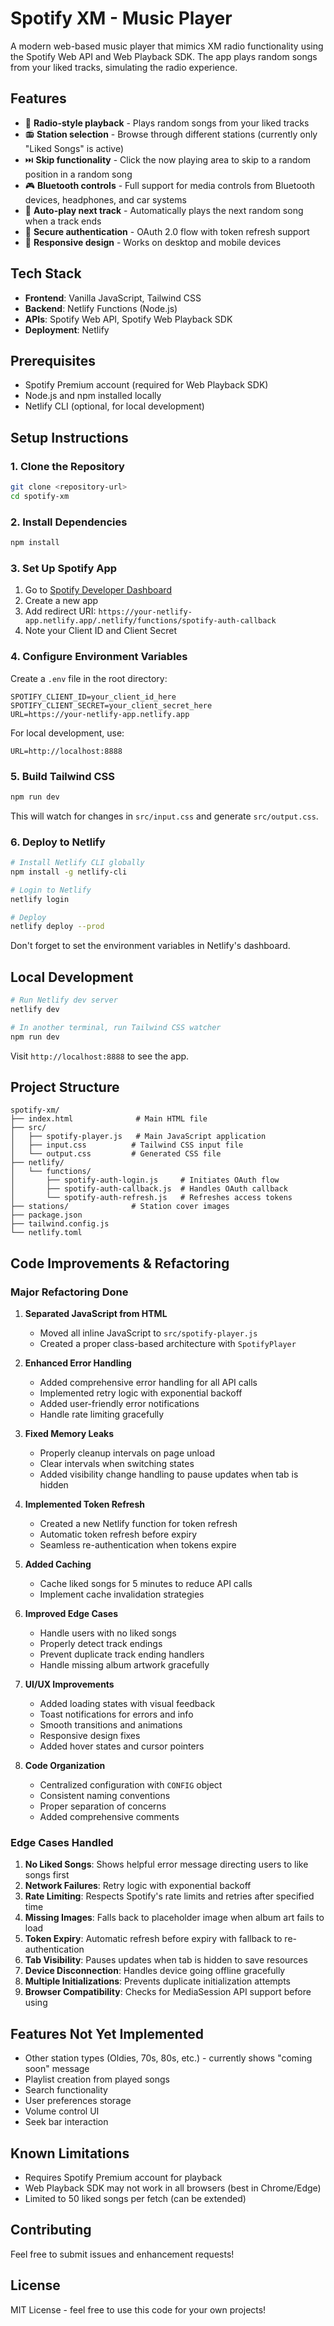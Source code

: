 # Spotify XM - Music Player

A modern web-based music player that mimics XM radio functionality using the Spotify Web API and Web Playback SDK. The app plays random songs from your liked tracks, simulating the radio experience.

## Features

- 🎵 **Radio-style playback** - Plays random songs from your liked tracks
- 📻 **Station selection** - Browse through different stations (currently only "Liked Songs" is active)
- ⏭️ **Skip functionality** - Click the now playing area to skip to a random position in a random song
- 🎮 **Bluetooth controls** - Full support for media controls from Bluetooth devices, headphones, and car systems
- 🔄 **Auto-play next track** - Automatically plays the next random song when a track ends
- 🔐 **Secure authentication** - OAuth 2.0 flow with token refresh support
- 📱 **Responsive design** - Works on desktop and mobile devices

## Tech Stack

- **Frontend**: Vanilla JavaScript, Tailwind CSS
- **Backend**: Netlify Functions (Node.js)
- **APIs**: Spotify Web API, Spotify Web Playback SDK
- **Deployment**: Netlify

## Prerequisites

- Spotify Premium account (required for Web Playback SDK)
- Node.js and npm installed locally
- Netlify CLI (optional, for local development)

## Setup Instructions

### 1. Clone the Repository

```bash
git clone <repository-url>
cd spotify-xm
```

### 2. Install Dependencies

```bash
npm install
```

### 3. Set Up Spotify App

1. Go to [Spotify Developer Dashboard](https://developer.spotify.com/dashboard)
2. Create a new app
3. Add redirect URI: `https://your-netlify-app.netlify.app/.netlify/functions/spotify-auth-callback`
4. Note your Client ID and Client Secret

### 4. Configure Environment Variables

Create a `.env` file in the root directory:

```env
SPOTIFY_CLIENT_ID=your_client_id_here
SPOTIFY_CLIENT_SECRET=your_client_secret_here
URL=https://your-netlify-app.netlify.app
```

For local development, use:
```env
URL=http://localhost:8888
```

### 5. Build Tailwind CSS

```bash
npm run dev
```

This will watch for changes in `src/input.css` and generate `src/output.css`.

### 6. Deploy to Netlify

```bash
# Install Netlify CLI globally
npm install -g netlify-cli

# Login to Netlify
netlify login

# Deploy
netlify deploy --prod
```

Don't forget to set the environment variables in Netlify's dashboard.

## Local Development

```bash
# Run Netlify dev server
netlify dev

# In another terminal, run Tailwind CSS watcher
npm run dev
```

Visit `http://localhost:8888` to see the app.

## Project Structure

```
spotify-xm/
├── index.html              # Main HTML file
├── src/
│   ├── spotify-player.js   # Main JavaScript application
│   ├── input.css          # Tailwind CSS input file
│   └── output.css         # Generated CSS file
├── netlify/
│   └── functions/
│       ├── spotify-auth-login.js     # Initiates OAuth flow
│       ├── spotify-auth-callback.js  # Handles OAuth callback
│       └── spotify-auth-refresh.js   # Refreshes access tokens
├── stations/              # Station cover images
├── package.json
├── tailwind.config.js
└── netlify.toml
```

## Code Improvements & Refactoring

### Major Refactoring Done

1. **Separated JavaScript from HTML**
   - Moved all inline JavaScript to `src/spotify-player.js`
   - Created a proper class-based architecture with `SpotifyPlayer`

2. **Enhanced Error Handling**
   - Added comprehensive error handling for all API calls
   - Implemented retry logic with exponential backoff
   - Added user-friendly error notifications
   - Handle rate limiting gracefully

3. **Fixed Memory Leaks**
   - Properly cleanup intervals on page unload
   - Clear intervals when switching states
   - Added visibility change handling to pause updates when tab is hidden

4. **Implemented Token Refresh**
   - Created a new Netlify function for token refresh
   - Automatic token refresh before expiry
   - Seamless re-authentication when tokens expire

5. **Added Caching**
   - Cache liked songs for 5 minutes to reduce API calls
   - Implement cache invalidation strategies

6. **Improved Edge Cases**
   - Handle users with no liked songs
   - Properly detect track endings
   - Prevent duplicate track ending handlers
   - Handle missing album artwork gracefully

7. **UI/UX Improvements**
   - Added loading states with visual feedback
   - Toast notifications for errors and info
   - Smooth transitions and animations
   - Responsive design fixes
   - Added hover states and cursor pointers

8. **Code Organization**
   - Centralized configuration with `CONFIG` object
   - Consistent naming conventions
   - Proper separation of concerns
   - Added comprehensive comments

### Edge Cases Handled

1. **No Liked Songs**: Shows helpful error message directing users to like songs first
2. **Network Failures**: Retry logic with exponential backoff
3. **Rate Limiting**: Respects Spotify's rate limits and retries after specified time
4. **Missing Images**: Falls back to placeholder image when album art fails to load
5. **Token Expiry**: Automatic refresh before expiry with fallback to re-authentication
6. **Tab Visibility**: Pauses updates when tab is hidden to save resources
7. **Device Disconnection**: Handles device going offline gracefully
8. **Multiple Initializations**: Prevents duplicate initialization attempts
9. **Browser Compatibility**: Checks for MediaSession API support before using

## Features Not Yet Implemented

- Other station types (Oldies, 70s, 80s, etc.) - currently shows "coming soon" message
- Playlist creation from played songs
- Search functionality
- User preferences storage
- Volume control UI
- Seek bar interaction

## Known Limitations

- Requires Spotify Premium account for playback
- Web Playback SDK may not work in all browsers (best in Chrome/Edge)
- Limited to 50 liked songs per fetch (can be extended)

## Contributing

Feel free to submit issues and enhancement requests!

## License

MIT License - feel free to use this code for your own projects! 